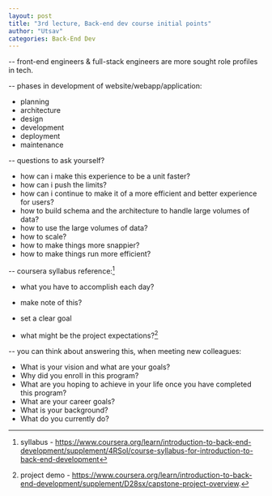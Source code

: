 ```yaml
---
layout: post
title: "3rd lecture, Back-end dev course initial points"
author: "Utsav"
categories: Back-End Dev
---
```


-- front-end engineers & full-stack engineers are more sought role profiles in tech.

-- phases in development of website/webapp/application:

- planning
- architecture
- design
- development
- deployment
- maintenance

-- questions to ask yourself?

- how can i make this experience to be a unit faster?
- how can i push the limits?
- how can i continue to make it of a more efficient and better experience for users?
- how to build schema and the architecture to handle large volumes of data?
- how to use the large volumes of data?
- how to scale?
- how to make things more snappier?
- how to make things run more efficient?

-- coursera syllabus reference:[^1]

- what you have to accomplish each day?
- make note of this?
- set a clear goal

- what might be the project expectations?[^2]

-- you can think about answering this, when meeting new colleagues:

- What is your vision and what are your goals?
- Why did you enroll in this program?
- What are you hoping to achieve in your life once you have completed this program?
- What are your career goals?
- What is your background?
- What do you currently do?

[^1]: syllabus - https://www.coursera.org/learn/introduction-to-back-end-development/supplement/4RSoI/course-syllabus-for-introduction-to-back-end-development
[^2]: project demo - https://www.coursera.org/learn/introduction-to-back-end-development/supplement/D28sx/capstone-project-overview.
